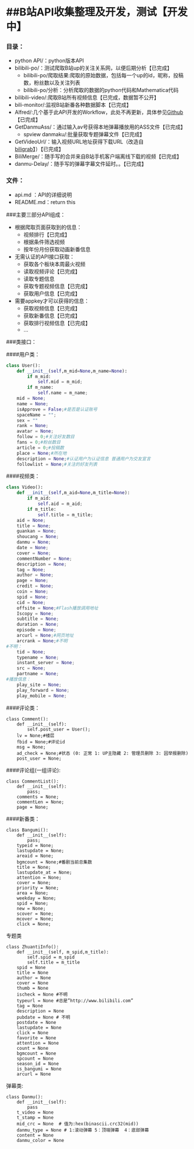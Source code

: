 ##B站API收集整理及开发，测试【开发中】
============

### 目录：
* python API/：python版本API
* bilibili-po/：测试爬取B站up的关注关系网，以便后期分析【已完成】
  * bilibili-po/爬取结果:爬取的原始数据，包括每一个up的id，昵称，投稿数，粉丝数以及关注列表
  * bilibili-po/分析：分析爬取的数据的python代码和Mathematica代码
* bilibili-video/:爬取B站所有视频信息【已完成，数据暂不公开】
* bili-monitor/:监视B站新番各种数据脚本【已完成】
* Alfred/:几个基于此API开发的Workflow，此处不再更新，具体参见[Github](https://github.com/Vespa314/AlfredWorkFlows)【已完成】
* GetDanmuAss/：通过输入av号获得本地弹幕播放用的ASS文件【已完成】
	* spview danmaku/:批量获取专题弹幕文件【已完成】
* GetVideoUrl/：输入视频URL地址获得下载URL（改造自[biligrab](https://github.com/m13253/biligrab-danmaku2ass)】）【已完成】
* BiliMerge/：随手写的合并来自B站手机客户端离线下载的视频【已完成】
* danmu-Delay/：随手写的弹幕字幕文件延时。。【已完成】

### 文件：
* api.md   ：API的详细说明
* README.md：return this

###主要三部分API组成：
* 根据爬取页面获取到的信息：
  * 视频排行【已完成】
  * 根据条件筛选视频
  * 按年份月份获取动画新番信息
* 无需认证的API接口获取：
  * 获取各个板块本周最火视频
  * 读取视频评论【已完成】
  * 读取专题信息
  * 获取专题视频信息【已完成】
  * 获取用户信息【已完成】
* 需要appkey才可以获得的信息：
  * 获取视频信息【已完成】
  * 获取新番信息【已完成】
  * 获取排行视频信息【已完成】
  * ...

###类接口：

####用户类：
```python
class User():
    def __init__(self,m_mid=None,m_name=None):
        if m_mid:
            self.mid = m_mid;
        if m_name:
            self.name = m_name;
    mid = None;
    name = None;
    isApprove = False;#是否是认证账号
    spaceName = "";
    sex = ""
    rank = None;
    avatar = None;
    follow = 0;#关注好友数目
    fans = 0;#粉丝数目
    article = 0;#投稿数
    place = None;#所在地
    description = None;#认证用户为认证信息 普通用户为交友宣言
    followlist = None;#关注的好友列表
```

####视频类：
```python
class Video():
    def __init__(self,m_aid=None,m_title=None):
        if m_aid:
            self.aid = m_aid;
        if m_title:
            self.title = m_title;
    aid = None;
    title = None;
    guankan = None;
    shoucang = None;
    danmu = None;
    date = None;
    cover = None;
    commentNumber = None;
    description = None;
    tag = None;
    author = None;
    page = None;
    credit = None;
    coin = None;
    spid = None;
    cid = None;
    offsite = None;#Flash播放调用地址
    Iscopy = None;
    subtitle = None;
    duration = None;
    episode = None;
    arcurl = None;#网页地址
    arcrank = None;#不明
#不明：    
    tid = None;
    typename = None;
    instant_server = None;
    src = None;
    partname = None;
#播放信息：
    play_site = None;
    play_forward = None;
    play_mobile = None;
```

####评论类：
```
class Comment():
    def __init__(self):
        self.post_user = User();
    lv = None;#楼层
    fbid = None;#评论id
    msg = None;
    ad_check = None;#状态 (0: 正常 1: UP主隐藏 2: 管理员删除 3: 因举报删除)
    post_user = None;
```

####评论组(一组评论):
```
class CommentList():
    def __init__(self):
        pass;
    comments = None;
    commentLen = None;
    page = None;
```

####新番类：
```
class Bangumi():
    def __init__(self):
        pass;
    typeid = None;
    lastupdate = None;
    areaid = None;
    bgmcount = None;#番剧当前总集数
    title = None;
    lastupdate_at = None;
    attention = None;
    cover = None;
    priority = None;
    area = None;
    weekday = None;
    spid = None;
    new = None;
    scover = None;
    mcover = None;
    click = None;
```

专题类
```
class ZhuantiInfo():
    def __init__(self, m_spid,m_title):
        self.spid = m_spid
        self.title = m_title
    spid = None
    title = None
    author = None
    cover = None
    thumb = None
    ischeck = None #不明
    typeurl = None #总是”http://www.bilibili.com”
    tag = None
    description = None
    pubdate = None # 不明
    postdate = None
    lastupdate = None
    click = None
    favorite = None
    attention = None
    count = None
    bgmcount = None
    spcount = None
    season_id = None
    is_bangumi = None
    arcurl = None
```

弹幕类:
```
class Danmu():
    def __init__(self):
        pass
    t_video = None
    t_stamp = None
    mid_crc = None  # 值为:hex(binascii.crc32(mid))
    danmu_type = None # 1:滚动弹幕 5：顶端弹幕  4：底部弹幕
    content = None
    danmu_color = None
```